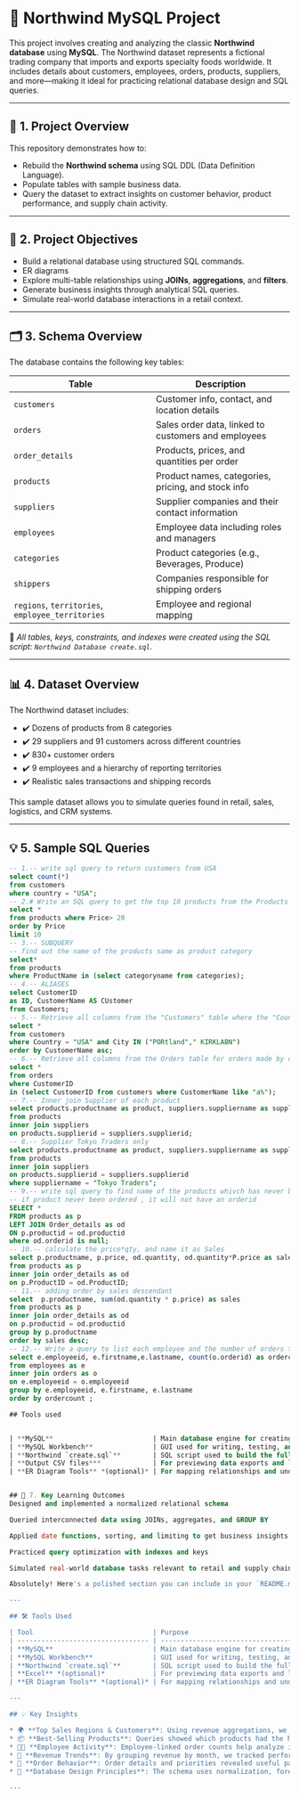# 🛒 Northwind MySQL Project

This project involves creating and analyzing the classic **Northwind database** using **MySQL**. The Northwind dataset represents a fictional trading company that imports and exports specialty foods worldwide. It includes details about customers, employees, orders, products, suppliers, and more—making it ideal for practicing relational database design and SQL queries.

---

## 📌 1. Project Overview

This repository demonstrates how to:
- Rebuild the **Northwind schema** using SQL DDL (Data Definition Language).
- Populate tables with sample business data.
- Query the dataset to extract insights on customer behavior, product performance, and supply chain activity.

---

## 🎯 2. Project Objectives

- Build a relational database using structured SQL commands.
- ER diagrams
- Explore multi-table relationships using **JOINs**, **aggregations**, and **filters**.
- Generate business insights through analytical SQL queries.
- Simulate real-world database interactions in a retail context.

---

## 🗂 3. Schema Overview

The database contains the following key tables:

| Table                | Description                                             |
|---------------------|---------------------------------------------------------|
| `customers`          | Customer info, contact, and location details           |
| `orders`             | Sales order data, linked to customers and employees    |
| `order_details`      | Products, prices, and quantities per order             |
| `products`           | Product names, categories, pricing, and stock info     |
| `suppliers`          | Supplier companies and their contact information       |
| `employees`          | Employee data including roles and managers             |
| `categories`         | Product categories (e.g., Beverages, Produce)          |
| `shippers`           | Companies responsible for shipping orders              |
| `regions`, `territories`, `employee_territories` | Employee and regional mapping |

📄 *All tables, keys, constraints, and indexes were created using the SQL script: `Northwind Database create.sql`.*

---

## 📊 4. Dataset Overview

The Northwind dataset includes:

- ✔️ Dozens of products from 8 categories
- ✔️ 29 suppliers and 91 customers across different countries
- ✔️ 830+ customer orders
- ✔️ 9 employees and a hierarchy of reporting territories
- ✔️ Realistic sales transactions and shipping records

This sample dataset allows you to simulate queries found in retail, sales, logistics, and CRM systems.

---

## 💡 5. Sample SQL Queries

```sql
-- 1.-- write sql query to return customers from USA
select count(*)
from customers
where country = "USA";
-- 2.# Write an SQL query to get the top 10 products from the Products table with a Price greater than 20, limiting the result to 10 rows.
select *
from products where Price> 20
order by Price  
limit 10
-- 3.-- SUBQUERY
-- find out the name of the products same as product category
select*
from products
where ProductName in (select categoryname from categories);
-- 4.-- ALIASES
select CustomerID 
as ID, CustomerName AS CUstomer
from Customers;
-- 5.-- Retrieve all columns from the "Customers" table where the "Country" is 'USA' and "City" is either 'Portland' or 'Kirkland', ordered by ascending "CustomerName".
select *
from customers
where Country = "USA" and City IN ("PORtland"," KIRKLABN") 
order by CustomerName asc;
-- 6.-- Retrieve all columns from the Orders table for orders made by customers whose name starts with "A".
select *
from orders
where CustomerID 
in (select CustomerID from customers where CustomerName like "a%");
-- 7.-- Inner join Supplier of each product
select products.productname as product, suppliers.suppliername as supplier
from products
inner join suppliers
on products.supplierid = suppliers.supplierid;
-- 8.-- Supplier Tokyo Traders only
select products.productname as product, suppliers.suppliername as supplier
from products
inner join suppliers
on products.supplierid = suppliers.supplierid
where suppliername = "Tokyo Traders";
-- 9.-- write sql query to find name of the products whivch has never been ordered
-- if product never been ordered , it will not have an orderid
SELECT *
FROM products as p
LEFT JOIN Order_details as od 
ON p.productid = od.productid
where od.orderid is null;
-- 10.-- calculate the price*qty, and name it as Sales
select p.productname, p.price, od.quantity, od.quantity*P.price as sales
from products as p
inner join order_details as od
on p.ProductID = od.ProductID;
-- 11.-- adding order by sales descendant
select  p.productname, sum(od.quantity * p.price) as sales
from products as p
inner join order_details as od
on p.productid = od.productid
group by p.productname
order by sales desc;
-- 12.-- Write a query to list each employee and the number of orders they have handled.
select e.employeeid, e.firstname,e.lastname, count(o.orderid) as ordercount 
from employees as e
inner join orders as o
on e.employeeid = o.employeeid
group by e.employeeid, e.firstname, e.lastname
order by ordercount ; 

## Tools used 


| **MySQL**                         | Main database engine for creating and querying the Northwind schema |
| **MySQL Workbench**               | GUI used for writing, testing, and visualizing SQL scripts          |
| **Northwind `create.sql`**        | SQL script used to build the full relational schema from scratch    |
| **Output CSV files***             | For previewing data exports and light preprocessing if needed       |
| **ER Diagram Tools** *(optional)* | For mapping relationships and understanding foreign key structures  |


## 🧠 7. Key Learning Outcomes
Designed and implemented a normalized relational schema

Queried interconnected data using JOINs, aggregates, and GROUP BY

Applied date functions, sorting, and limiting to get business insights

Practiced query optimization with indexes and keys

Simulated real-world database tasks relevant to retail and supply chain domains

Absolutely! Here's a polished section you can include in your `README.md` under **Tools Used** and **Key Insights** for the Northwind MySQL project:

---

## 🛠 Tools Used

| Tool                              | Purpose                                                             |
| --------------------------------- | ------------------------------------------------------------------- |
| **MySQL**                         | Main database engine for creating and querying the Northwind schema |
| **MySQL Workbench**               | GUI used for writing, testing, and visualizing SQL scripts          |
| **Northwind `create.sql`**        | SQL script used to build the full relational schema from scratch    |
| **Excel** *(optional)*            | For previewing data exports and light preprocessing if needed       |
| **ER Diagram Tools** *(optional)* | For mapping relationships and understanding foreign key structures  |

---

## 💡 Key Insights

* 🌍 **Top Sales Regions & Customers**: Using revenue aggregations, we identified high-value customers and regions driving the most business activity.
* 📦 **Best-Selling Products**: Queries showed which products had the highest order volumes—ideal for inventory planning and promotions.
* 🧑‍💼 **Employee Activity**: Employee-linked order counts help analyze individual productivity or regional performance.
* 💸 **Revenue Trends**: By grouping revenue by month, we tracked performance seasonally and identified periods of growth or decline.
* 🧺 **Order Behavior**: Order details and priorities revealed useful patterns in customer purchasing habits.
* 🔄 **Database Design Principles**: The schema uses normalization, foreign key constraints, and indexing, providing an excellent model for scalable relational design.

---

